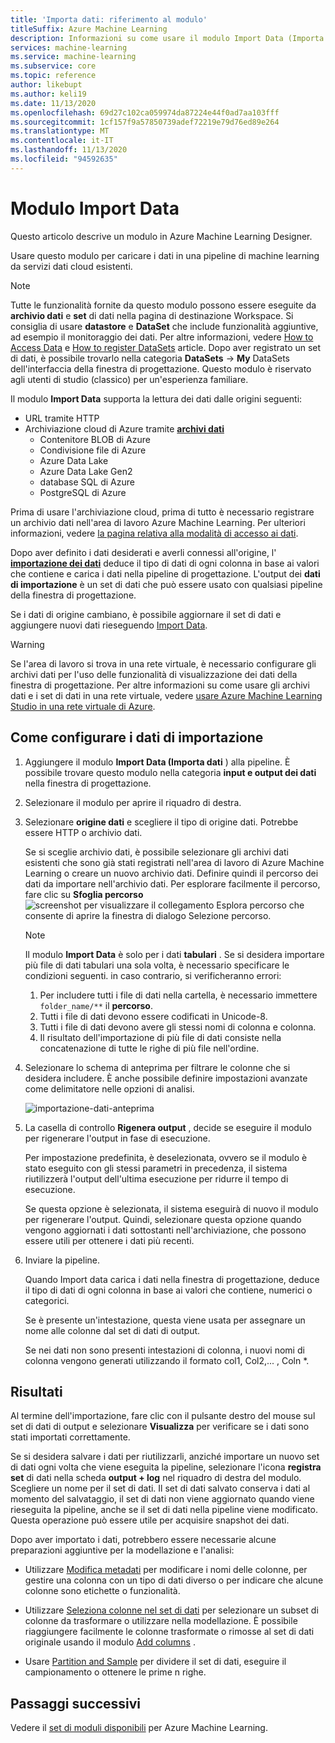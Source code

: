 ```yaml
---
title: 'Importa dati: riferimento al modulo'
titleSuffix: Azure Machine Learning
description: Informazioni su come usare il modulo Import Data (Importa dati) in Azure Machine Learning per caricare i dati in una pipeline di machine learning da servizi dati cloud esistenti.
services: machine-learning
ms.service: machine-learning
ms.subservice: core
ms.topic: reference
author: likebupt
ms.author: keli19
ms.date: 11/13/2020
ms.openlocfilehash: 69d27c102ca059974da87224e44f0ad7aa103fff
ms.sourcegitcommit: 1cf157f9a57850739adef72219e79d76ed89e264
ms.translationtype: MT
ms.contentlocale: it-IT
ms.lasthandoff: 11/13/2020
ms.locfileid: "94592635"
---
```

# <a name="import-data-module"></a>Modulo Import Data

Questo articolo descrive un modulo in Azure Machine Learning Designer.

Usare questo modulo per caricare i dati in una pipeline di machine learning da servizi dati cloud esistenti. 

> [!Note]
> Tutte le funzionalità fornite da questo modulo possono essere eseguite da **archivio dati** e **set** di dati nella pagina di destinazione Workspace. Si consiglia di usare **datastore** e **DataSet** che include funzionalità aggiuntive, ad esempio il monitoraggio dei dati. Per altre informazioni, vedere [How to Access Data](../how-to-access-data.md) e [How to register DataSets](../how-to-create-register-datasets.md) article.
> Dopo aver registrato un set di dati, è possibile trovarlo nella categoria **DataSets**  ->  **My** DataSets dell'interfaccia della finestra di progettazione. Questo modulo è riservato agli utenti di studio (classico) per un'esperienza familiare. 
>

Il modulo **Import Data** supporta la lettura dei dati dalle origini seguenti:

- URL tramite HTTP
- Archiviazione cloud di Azure tramite [**archivi dati**](../how-to-access-data.md)
    - Contenitore BLOB di Azure
    - Condivisione file di Azure
    - Azure Data Lake
    - Azure Data Lake Gen2
    - database SQL di Azure
    - PostgreSQL di Azure    

Prima di usare l'archiviazione cloud, prima di tutto è necessario registrare un archivio dati nell'area di lavoro Azure Machine Learning. Per ulteriori informazioni, vedere [la pagina relativa alla modalità di accesso ai dati](../how-to-access-data.md). 

Dopo aver definito i dati desiderati e averli connessi all'origine, l' **[importazione dei dati](./import-data.md)** deduce il tipo di dati di ogni colonna in base ai valori che contiene e carica i dati nella pipeline di progettazione. L'output dei **dati di importazione** è un set di dati che può essere usato con qualsiasi pipeline della finestra di progettazione.

Se i dati di origine cambiano, è possibile aggiornare il set di dati e aggiungere nuovi dati rieseguendo [Import Data](./import-data.md).

> [!WARNING]
> Se l'area di lavoro si trova in una rete virtuale, è necessario configurare gli archivi dati per l'uso delle funzionalità di visualizzazione dei dati della finestra di progettazione. Per altre informazioni su come usare gli archivi dati e i set di dati in una rete virtuale, vedere [usare Azure Machine Learning Studio in una rete virtuale di Azure](../how-to-enable-studio-virtual-network.md).


## <a name="how-to-configure-import-data"></a>Come configurare i dati di importazione

1. Aggiungere il modulo **Import Data (Importa dati** ) alla pipeline. È possibile trovare questo modulo nella categoria **input e output dei dati** nella finestra di progettazione.

1. Selezionare il modulo per aprire il riquadro di destra.

1. Selezionare **origine dati** e scegliere il tipo di origine dati. Potrebbe essere HTTP o archivio dati.

    Se si sceglie archivio dati, è possibile selezionare gli archivi dati esistenti che sono già stati registrati nell'area di lavoro di Azure Machine Learning o creare un nuovo archivio dati. Definire quindi il percorso dei dati da importare nell'archivio dati. Per esplorare facilmente il percorso, fare clic su **Sfoglia percorso** ![ screenshot per visualizzare il collegamento Esplora percorso che consente di aprire la finestra di dialogo Selezione percorso.](media/module/import-data-path.png)

    > [!NOTE]
    > Il modulo **Import Data** è solo per i dati **tabulari** .
    > Se si desidera importare più file di dati tabulari una sola volta, è necessario specificare le condizioni seguenti. in caso contrario, si verificheranno errori:
    > 1. Per includere tutti i file di dati nella cartella, è necessario immettere `folder_name/**` il **percorso**.
    > 2. Tutti i file di dati devono essere codificati in Unicode-8.
    > 3. Tutti i file di dati devono avere gli stessi nomi di colonna e colonna.
    > 4. Il risultato dell'importazione di più file di dati consiste nella concatenazione di tutte le righe di più file nell'ordine.

1. Selezionare lo schema di anteprima per filtrare le colonne che si desidera includere. È anche possibile definire impostazioni avanzate come delimitatore nelle opzioni di analisi.

    ![importazione-dati-anteprima](media/module/import-data.png)

1. La casella di controllo **Rigenera output** , decide se eseguire il modulo per rigenerare l'output in fase di esecuzione. 

    Per impostazione predefinita, è deselezionata, ovvero se il modulo è stato eseguito con gli stessi parametri in precedenza, il sistema riutilizzerà l'output dell'ultima esecuzione per ridurre il tempo di esecuzione. 

    Se questa opzione è selezionata, il sistema eseguirà di nuovo il modulo per rigenerare l'output. Quindi, selezionare questa opzione quando vengono aggiornati i dati sottostanti nell'archiviazione, che possono essere utili per ottenere i dati più recenti.


1. Inviare la pipeline.

    Quando Import data carica i dati nella finestra di progettazione, deduce il tipo di dati di ogni colonna in base ai valori che contiene, numerici o categorici.

    Se è presente un'intestazione, questa viene usata per assegnare un nome alle colonne dal set di dati di output.

    Se nei dati non sono presenti intestazioni di colonna, i nuovi nomi di colonna vengono generati utilizzando il formato col1, Col2,... , Coln *.

## <a name="results"></a>Risultati

Al termine dell'importazione, fare clic con il pulsante destro del mouse sul set di dati di output e selezionare **Visualizza** per verificare se i dati sono stati importati correttamente.

Se si desidera salvare i dati per riutilizzarli, anziché importare un nuovo set di dati ogni volta che viene eseguita la pipeline, selezionare l'icona **registra set** di dati nella scheda **output + log** nel riquadro di destra del modulo. Scegliere un nome per il set di dati. Il set di dati salvato conserva i dati al momento del salvataggio, il set di dati non viene aggiornato quando viene rieseguita la pipeline, anche se il set di dati nella pipeline viene modificato. Questa operazione può essere utile per acquisire snapshot dei dati.

Dopo aver importato i dati, potrebbero essere necessarie alcune preparazioni aggiuntive per la modellazione e l'analisi:

- Utilizzare [Modifica metadati](./edit-metadata.md) per modificare i nomi delle colonne, per gestire una colonna con un tipo di dati diverso o per indicare che alcune colonne sono etichette o funzionalità.

- Utilizzare [Seleziona colonne nel set di dati](./select-columns-in-dataset.md) per selezionare un subset di colonne da trasformare o utilizzare nella modellazione. È possibile riaggiungere facilmente le colonne trasformate o rimosse al set di dati originale usando il modulo [Add columns](./add-columns.md) .  

- Usare [Partition and Sample](./partition-and-sample.md) per dividere il set di dati, eseguire il campionamento o ottenere le prime n righe.

## <a name="next-steps"></a>Passaggi successivi

Vedere il [set di moduli disponibili](module-reference.md) per Azure Machine Learning. 
